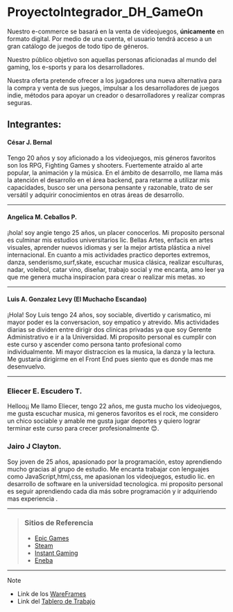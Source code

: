 # ProyectoIntegrador_DH_GameOn

Nuestro e-commerce se basará en la venta de videojuegos, **únicamente** en formato digital.
Por medio de una cuenta, el usuario tendrá acceso a un gran catálogo de juegos de todo tipo de géneros.

Nuestro público objetivo son aquellas personas aficionadas al mundo del gaming, los e-sports y para los desarrolladores.

Nuestra oferta pretende ofrecer a los jugadores una nueva alternativa para la compra y venta de sus juegos, impulsar a los 
desarrolladores de juegos indie, métodos para apoyar un creador o desarrolladores y realizar compras seguras.


## Integrantes:

#### César J. Bernal
Tengo 20 años y soy aficionado a los videojuegos, mis géneros favoritos son los RPG, Fighting Games y shooters. 
Fuertemente atraído al arte popular, la animación y la música. En el ámbito de desarrollo, me llama más la atención
el desarrollo en el área backend, para retarme a utilizar mis capacidades, busco ser una 
persona pensante y razonable, trato de ser versátil y adquirir conocimientos en otras áreas de desarrollo.
 
 ---   
#### Angelica M. Ceballos P. 
¡hola! soy angie tengo 25 años, un placer conocerlos.
Mi proposito personal es culminar mis estudios universitarios lic. Bellas Artes, enfacis en artes visuales, aprender nuevos idiomas y ser la mejor artista plástica a nivel internacional. 
En cuanto a mis actividades practico deportes extremos, danza, senderismo,surf,skate, escuchar musica clásica, realizar esculturas, nadar, voleibol, catar vino, diseñar, trabajo social y me encanta, amo leer ya que me genera mucha inspiracion para crear o realizar mis metas. xo

---
#### Luis A. Gonzalez Levy (El Muchacho Escandao)
¡Hola! Soy Luis tengo 24 años, soy sociable, divertido y carismatico, mi mayor poder es la conversacion, soy empatico y atrevido.
Mis actividades diarias se dividen entre dirigir dos clinicas privadas ya que soy Gerente Administrativo e ir a la Universidad.
Mi proposito personal es cumplir con este curso y ascender como persona tanto profesional como individualmente.
Mi mayor distraccion es la musica, la danza y la lectura.
Me gustaria dirigirme en el Front End pues siento que es donde mas me desenvuelvo.

------------
### Eliecer E. Escudero T.
Helloo¡¡ Me llamo Eliecer, tengo 22 años, me gusta mucho los videojuegos, me gusta escuchar musica, mi generos favoritos es el rock, me considero un chico sociable y amable
me gusta jugar deportes y quiero lograr terminar este curso para crecer profesionalmente 😊.

### Jairo J Clayton.
Soy joven de 25 años, apasionado por la programación, estoy aprendiendo mucho gracias al grupo de estudio. Me encanta trabajar con lenguajes como JavaScript,html,css,
me apasionan  los videojuegos, estudio lic. en desarrollo de software en la universidad tecnologica. 
mi proposito personal es  seguir aprendiendo cada dia más sobre programación y ir adquiriendo mas experiencia .

---------------------



>### Sitios de Referencia
>
> * [Epic Games](https://www.epicgames.com/site/es-ES/home)
> * [Steam](https://store.steampowered.com/)
> * [Instant Gaming](https://www.instant-gaming.com/es/)
> * [Eneba](https://my.eneba.com/)

------------

>[!NOTE]
>
> * Link de los [WareFrames](https://www.figma.com/file/HfthyJHZ7yoNBMRVyXWssq/GameOn?type=design&node-id=0%3A1&mode=design&t=snpFeywwNHHsz09r-1)
> * Link del [Tablero de Trabajo](https://trello.com/invite/b/SLgAnjqJ/ATTI40d1c22b34bff44252883629262c9f6926F72A7E/gameontaskboard) 


